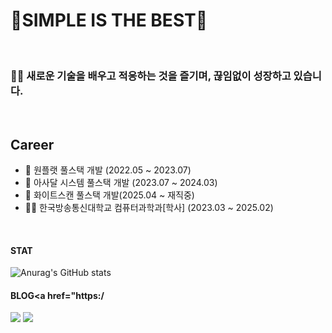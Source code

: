 # 🔭SIMPLE IS THE BEST🌱  
<br>

### 🧑‍💻 새로운 기술을 배우고 적응하는 것을 즐기며, 끊임없이 성장하고 있습니다.  
<br>                                             
   
## Career
- 🏢 원플랫 풀스택 개발 (2022.05 ~ 2023.07)
- 🏢 아사달 시스템 풀스택 개발 (2023.07 ~ 2024.03)
- 🏢 화이트스캔 풀스택 개발(2025.04 ~ 재직중)
- 👨‍🎓 한국방송통신대학교 컴퓨터과학과[학사] (2023.03 ~ 2025.02)
<br>   
  

#### STAT

![Anurag's GitHub stats](https://github-readme-stats.vercel.app/api?username=babyslayerr&show_icons=true&theme=transparent)
<br/>
<!-- [![Solved.ac 프로필](http://mazassumnida.wtf/api/v2/generate_badge?boj=whdghks619)](https://solved.ac/whdghks619) -->

#### BLOG<a href="https:/

<a href="https://velog.io/@babyslayerr" target="_blank"><img src="https://img.shields.io/badge/VELOG-black?logo=VELOG&logoColor=#00FA9A"/></a>
<a href="https://blog.naver.com/gksqlcxkdns1" target="_blank"><img src="https://img.shields.io/badge/NAVER--BLOG-black?logo=Naver&logoColor=#03C75A"/></a>

<!--
**babyslayerr/babyslayerr** is a ✨ _special_ ✨ repository because its `README.md` (this file) appears on your GitHub profile.

Here are some ideas to get you started:

- 🔭 I’m currently working on ...
- 🌱 I’m currently learning ...
- 👯 I’m looking to collaborate on ...
- 🤔 I’m looking for help with ...
- 💬 Ask me about ...
- 📫 How to reach me: ...
- 😄 Pronouns: ...
- ⚡ Fun fact: ...
-->
